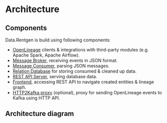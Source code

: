 <a id="architecture"></a>

# Architecture

## Components

Data.Rentgen is build using following components:

* [OpenLineage](https://openlineage.io/docs/) clients & integrations with third-party modules (e.g. Apache Spark, Apache Airflow).
* [Message Broker](broker/index.md#message-broker), receiving events in JSON format.
* [Message Consumer](consumer/index.md#message-consumer), parsing JSON messages.
* [Relation Database](database/index.md#database) for storing consumed & cleaned up data.
* [REST API Server](server/index.md#server), serving database data.
* [Frontend](frontend/index.md#frontend), accessing REST API to navigate created entities & lineage graph.
* [HTTP2Kafka proxy](http2kafka/index.md#http2kafka) (optional), proxy for sending OpenLineage events to Kafka using HTTP API.

## Architecture diagram
